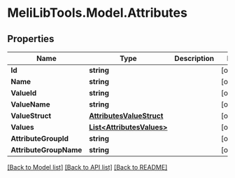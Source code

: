 # MeliLibTools.Model.Attributes
## Properties

Name | Type | Description | Notes
------------ | ------------- | ------------- | -------------
**Id** | **string** |  | [optional] 
**Name** | **string** |  | [optional] 
**ValueId** | **string** |  | [optional] 
**ValueName** | **string** |  | [optional] 
**ValueStruct** | [**AttributesValueStruct**](AttributesValueStruct.md) |  | [optional] 
**Values** | [**List&lt;AttributesValues&gt;**](AttributesValues.md) |  | [optional] 
**AttributeGroupId** | **string** |  | [optional] 
**AttributeGroupName** | **string** |  | [optional] 

[[Back to Model list]](../README.md#documentation-for-models) [[Back to API list]](../README.md#documentation-for-api-endpoints) [[Back to README]](../README.md)

